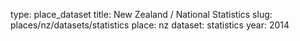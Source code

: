 type: place_dataset
title: New Zealand / National Statistics
slug: places/nz/datasets/statistics
place: nz
dataset: statistics
year: 2014
